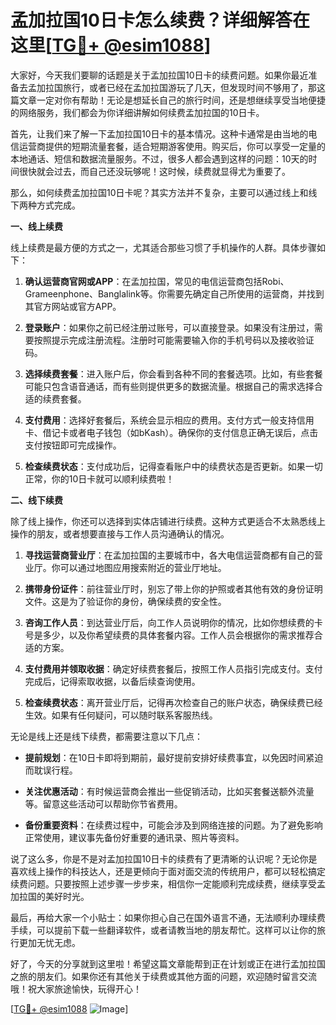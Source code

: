 # 孟加拉国10日卡怎么续费？详细解答在这里[[TG💪+ @esim1088](https://t.me/s/esim1088)]

大家好，今天我们要聊的话题是关于孟加拉国10日卡的续费问题。如果你最近准备去孟加拉国旅行，或者已经在孟加拉国游玩了几天，但发现时间不够用了，那这篇文章一定对你有帮助！无论是想延长自己的旅行时间，还是想继续享受当地便捷的网络服务，我们都会为你详细讲解如何续费孟加拉国的10日卡。

首先，让我们来了解一下孟加拉国10日卡的基本情况。这种卡通常是由当地的电信运营商提供的短期流量套餐，适合短期游客使用。购买后，你可以享受一定量的本地通话、短信和数据流量服务。不过，很多人都会遇到这样的问题：10天的时间很快就会过去，而自己还没玩够呢！这时候，续费就显得尤为重要了。

那么，如何续费孟加拉国10日卡呢？其实方法并不复杂，主要可以通过线上和线下两种方式完成。

**一、线上续费**

线上续费是最方便的方式之一，尤其适合那些习惯了手机操作的人群。具体步骤如下：

1. **确认运营商官网或APP**：在孟加拉国，常见的电信运营商包括Robi、Grameenphone、Banglalink等。你需要先确定自己所使用的运营商，并找到其官方网站或官方APP。

2. **登录账户**：如果你之前已经注册过账号，可以直接登录。如果没有注册过，需要按照提示完成注册流程。注册时可能需要输入你的手机号码以及接收验证码。

3. **选择续费套餐**：进入账户后，你会看到各种不同的套餐选项。比如，有些套餐可能只包含语音通话，而有些则提供更多的数据流量。根据自己的需求选择合适的续费套餐。

4. **支付费用**：选择好套餐后，系统会显示相应的费用。支付方式一般支持信用卡、借记卡或者电子钱包（如bKash）。确保你的支付信息正确无误后，点击支付按钮即可完成操作。

5. **检查续费状态**：支付成功后，记得查看账户中的续费状态是否更新。如果一切正常，你的10日卡就可以顺利续费啦！

**二、线下续费**

除了线上操作，你还可以选择到实体店铺进行续费。这种方式更适合不太熟悉线上操作的朋友，或者想要直接与工作人员沟通确认的情况。

1. **寻找运营商营业厅**：在孟加拉国的主要城市中，各大电信运营商都有自己的营业厅。你可以通过地图应用搜索附近的营业厅地址。

2. **携带身份证件**：前往营业厅时，别忘了带上你的护照或者其他有效的身份证明文件。这是为了验证你的身份，确保续费的安全性。

3. **咨询工作人员**：到达营业厅后，向工作人员说明你的情况，比如你想续费的卡号是多少，以及你希望续费的具体套餐内容。工作人员会根据你的需求推荐合适的方案。

4. **支付费用并领取收据**：确定好续费套餐后，按照工作人员指引完成支付。支付完成后，记得索取收据，以备后续查询使用。

5. **检查续费状态**：离开营业厅后，记得再次检查自己的账户状态，确保续费已经生效。如果有任何疑问，可以随时联系客服热线。

无论是线上还是线下续费，都需要注意以下几点：

- **提前规划**：在10日卡即将到期前，最好提前安排好续费事宜，以免因时间紧迫而耽误行程。
  
- **关注优惠活动**：有时候运营商会推出一些促销活动，比如买套餐送额外流量等。留意这些活动可以帮助你节省费用。

- **备份重要资料**：在续费过程中，可能会涉及到网络连接的问题。为了避免影响正常使用，建议事先备份好重要的通讯录、照片等资料。

说了这么多，你是不是对孟加拉国10日卡的续费有了更清晰的认识呢？无论你是喜欢线上操作的科技达人，还是更倾向于面对面交流的传统用户，都可以轻松搞定续费问题。只要按照上述步骤一步步来，相信你一定能顺利完成续费，继续享受孟加拉国的美好时光。

最后，再给大家一个小贴士：如果你担心自己在国外语言不通，无法顺利办理续费手续，可以提前下载一些翻译软件，或者请教当地的朋友帮忙。这样可以让你的旅行更加无忧无虑。

好了，今天的分享就到这里啦！希望这篇文章能帮到正在计划或正在进行孟加拉国之旅的朋友们。如果你还有其他关于续费或其他方面的问题，欢迎随时留言交流哦！祝大家旅途愉快，玩得开心！

[[TG💪+ @esim1088](https://t.me/s/esim1088) ![Image](https://i.postimg.cc/4NQfJmqS/Snipaste-2025-05-13-00-14-12.png)]